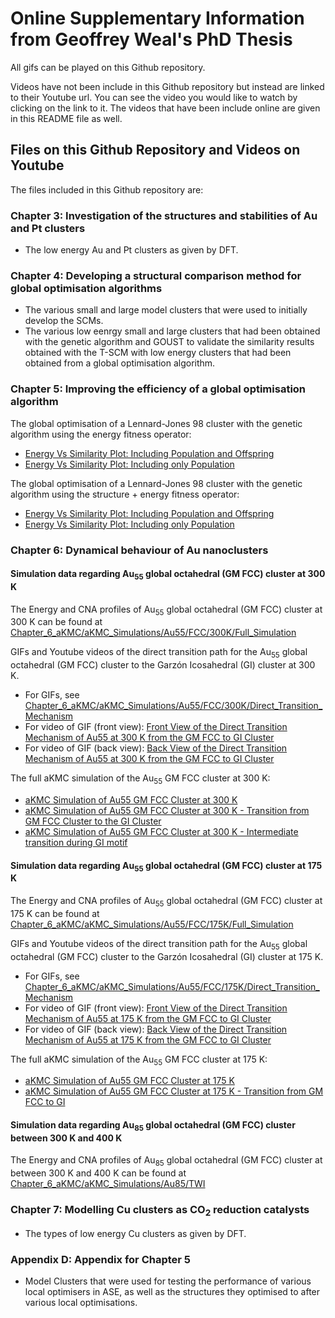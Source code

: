 # Online Supplementary Information from Geoffrey Weal's PhD Thesis

All gifs can be played on this Github repository. 

Videos have not been include in this Github repository but instead are linked to their Youtube url. You can see the video you would like to watch by clicking on the link to it. The videos that have been include online are given in this README file as well.

## Files on this Github Repository and Videos on Youtube

The files included in this Github repository are:

### Chapter 3: Investigation of the structures and stabilities of Au and Pt clusters

* The low energy Au and Pt clusters as given by DFT.

### Chapter 4: Developing a structural comparison method for global optimisation algorithms

* The various small and large model clusters that were used to initially develop the SCMs.
* The various low eenrgy small and large clusters that had been obtained with the genetic algorithm and GOUST to validate the similarity results obtained with the T-SCM with low energy clusters that had been obtained from a global optimisation algorithm. 

### Chapter 5: Improving the efficiency of a global optimisation algorithm

The global optimisation of a Lennard-Jones 98 cluster with the genetic algorithm using the energy fitness operator: 

* [Energy Vs Similarity Plot: Including Population and Offspring](https://youtu.be/iWMMckZabQo)
* [Energy Vs Similarity Plot: Including only Population](https://youtu.be/28FYfmH4Egc)

The global optimisation of a Lennard-Jones 98 cluster with the genetic algorithm using the structure + energy fitness operator: 

* [Energy Vs Similarity Plot: Including Population and Offspring](https://youtu.be/4f6odH1oU8E)
* [Energy Vs Similarity Plot: Including only Population](https://youtu.be/UCl3_GGq4mU)

### Chapter 6: Dynamical behaviour of Au nanoclusters

#### Simulation data regarding Au<sub>55</sub> global octahedral (GM FCC) cluster at 300 K

The Energy and CNA profiles of Au<sub>55</sub> global octahedral (GM FCC) cluster at 300 K can be found at [Chapter_6_aKMC/aKMC_Simulations/Au55/FCC/300K/Full_Simulation](https://github.com/GardenGroupUO/Geoffrey-R-Weal-PhD-Thesis/tree/main/Chapter_6_aKMC/aKMC_Simulations/Au55/FCC/300K/Full_Simulation)

GIFs and Youtube videos of the direct transition path for the Au<sub>55</sub> global octahedral (GM FCC) cluster to the Garzón Icosahedral (GI) cluster at 300 K.

* For GIFs, see [Chapter_6_aKMC/aKMC_Simulations/Au55/FCC/300K/Direct_Transition_Mechanism](https://github.com/GardenGroupUO/Geoffrey-R-Weal-PhD-Thesis/tree/main/Chapter_6_aKMC/aKMC_Simulations/Au55/FCC/300K/Direct_Transition_Mechanism)
* For video of GIF (front view): [Front View of the Direct Transition Mechanism of Au55 at 300 K from the GM FCC to GI Cluster](https://youtu.be/d5o_0AmHeMo)
* For video of GIF (back view): [Back View of the Direct Transition Mechanism of Au55 at 300 K from the GM FCC to GI Cluster](https://youtu.be/IlZeLYxdTXg)

The full aKMC simulation of the Au<sub>55</sub> GM FCC cluster at 300 K:

* [aKMC Simulation of Au55 GM FCC Cluster at 300 K](https://youtu.be/vZr7hHKalhQ)
* [aKMC Simulation of Au55 GM FCC Cluster at 300 K - Transition from GM FCC Cluster to the GI Cluster](https://youtu.be/BU5j77AOOhw)
* [aKMC Simulation of Au55 GM FCC Cluster at 300 K - Intermediate transition during GI motif](https://youtu.be/Ab3JiVEVYEo)

#### Simulation data regarding Au<sub>55</sub> global octahedral (GM FCC) cluster at 175 K

The Energy and CNA profiles of Au<sub>55</sub> global octahedral (GM FCC) cluster at 175 K can be found at [Chapter_6_aKMC/aKMC_Simulations/Au55/FCC/175K/Full_Simulation](https://github.com/GardenGroupUO/Geoffrey-R-Weal-PhD-Thesis/tree/main/Chapter_6_aKMC/aKMC_Simulations/Au55/FCC/175K/Full_Simulation)

GIFs and Youtube videos of the direct transition path for the Au<sub>55</sub> global octahedral (GM FCC) cluster to the Garzón Icosahedral (GI) cluster at 175 K.

* For GIFs, see [Chapter_6_aKMC/aKMC_Simulations/Au55/FCC/175K/Direct_Transition_Mechanism](https://github.com/GardenGroupUO/Geoffrey-R-Weal-PhD-Thesis/tree/main/Chapter_6_aKMC/aKMC_Simulations/Au55/FCC/175K/Direct_Transition_Mechanism)
* For video of GIF (front view): [Front View of the Direct Transition Mechanism of Au55 at 175 K from the GM FCC to GI Cluster](https://youtu.be/XkSt3g4yVh8)
* For video of GIF (back view): [Back View of the Direct Transition Mechanism of Au55 at 175 K from the GM FCC to GI Cluster](https://youtu.be/-yx7FwpDYQk)

The full aKMC simulation of the Au<sub>55</sub> GM FCC cluster at 175 K:

* [aKMC Simulation of Au55 GM FCC Cluster at 175 K](https://youtu.be/rKc851toZL8)
* [aKMC Simulation of Au55 GM FCC Cluster at 175 K - Transition from GM FCC to GI](https://youtu.be/z9DResVPWFo)

#### Simulation data regarding Au<sub>85</sub> global octahedral (GM FCC) cluster between 300 K and 400 K

The Energy and CNA profiles of Au<sub>85</sub> global octahedral (GM FCC) cluster at between 300 K and 400 K can be found at [Chapter_6_aKMC/aKMC_Simulations/Au85/TWI](https://github.com/GardenGroupUO/Geoffrey-R-Weal-PhD-Thesis/tree/main/Chapter_6_aKMC/aKMC_Simulations/Au85/TWI)

<!---
#### Simulation data regarding Au<sub>101</sub> global decahedral (GM Dh) cluster between 300 K and 400 K

The Energy and CNA profiles of Au<sub>101</sub> global decahedral (GM Dh) cluster at between 300 K and 400 K can be found at []()
--->

### Chapter 7: Modelling Cu clusters as CO<sub>2</sub> reduction catalysts

* The types of low energy Cu clusters as given by DFT.

### Appendix D: Appendix for Chapter 5

* Model Clusters that were used for testing the performance of various local optimisers in ASE, as well as the structures they optimised to after various local optimisations.
